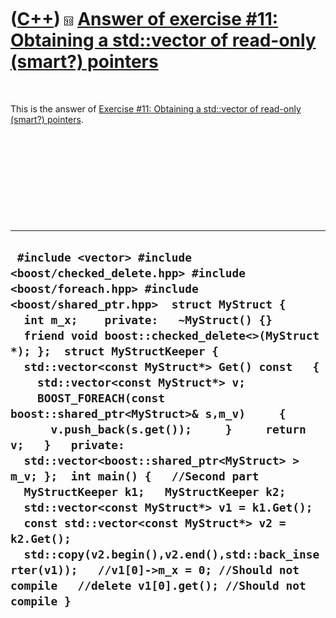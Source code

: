 



 

 

 

 

 

([C++](Cpp.md)) ![C++98](PicCpp98.png) [Answer of exercise \#11: Obtaining a std::vector of read-only (smart?) pointers](CppExerciseReadonlyVectorOfPointersAnswer.md)
========================================================================================================================================================================

 

This is the answer of [Exercise \#11: Obtaining a std::vector of
read-only (smart?) pointers](CppExerciseReadonlyVectorOfPointers.md).

 

 

 

 

 

  --------------------------------------------------------------------------------------------------------------------------------------------------------------------------------------------------------------------------------------------------------------------------------------------------------------------------------------------------------------------------------------------------------------------------------------------------------------------------------------------------------------------------------------------------------------------------------------------------------------------------------------------------------------------------------------------------------------------------------------------------------------------------------------------------------------------------------------------------------------------
  ` #include <vector> #include <boost/checked_delete.hpp> #include <boost/foreach.hpp> #include <boost/shared_ptr.hpp>  struct MyStruct {   int m_x;    private:   ~MyStruct() {}   friend void boost::checked_delete<>(MyStruct *); };  struct MyStructKeeper {   std::vector<const MyStruct*> Get() const   {     std::vector<const MyStruct*> v;     BOOST_FOREACH(const boost::shared_ptr<MyStruct>& s,m_v)     {       v.push_back(s.get());     }     return v;   }   private:   std::vector<boost::shared_ptr<MyStruct> > m_v; };  int main() {   //Second part   MyStructKeeper k1;   MyStructKeeper k2;   std::vector<const MyStruct*> v1 = k1.Get();   const std::vector<const MyStruct*> v2 = k2.Get();   std::copy(v2.begin(),v2.end(),std::back_inserter(v1));   //v1[0]->m_x = 0; //Should not compile   //delete v1[0].get(); //Should not compile }`
  --------------------------------------------------------------------------------------------------------------------------------------------------------------------------------------------------------------------------------------------------------------------------------------------------------------------------------------------------------------------------------------------------------------------------------------------------------------------------------------------------------------------------------------------------------------------------------------------------------------------------------------------------------------------------------------------------------------------------------------------------------------------------------------------------------------------------------------------------------------------

 

 

 

 

 





 




